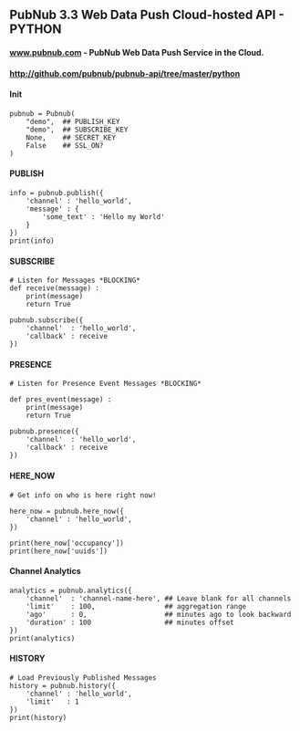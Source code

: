 ## PubNub 3.3 Web Data Push Cloud-hosted API - PYTHON
#### www.pubnub.com - PubNub Web Data Push Service in the Cloud. 
#### http://github.com/pubnub/pubnub-api/tree/master/python


#### Init

```
pubnub = Pubnub(
    "demo",  ## PUBLISH_KEY
    "demo",  ## SUBSCRIBE_KEY
    None,    ## SECRET_KEY
    False    ## SSL_ON?
)
```

#### PUBLISH

```
info = pubnub.publish({
    'channel' : 'hello_world',
    'message' : {
        'some_text' : 'Hello my World'
    }
})
print(info)
```


#### SUBSCRIBE

```
# Listen for Messages *BLOCKING*
def receive(message) :
    print(message)
    return True

pubnub.subscribe({
    'channel'  : 'hello_world',
    'callback' : receive 
})
```


#### PRESENCE

```
# Listen for Presence Event Messages *BLOCKING*

def pres_event(message) :
    print(message)
    return True

pubnub.presence({
    'channel'  : 'hello_world',
    'callback' : receive 
})
```

#### HERE_NOW

```
# Get info on who is here right now!

here_now = pubnub.here_now({
    'channel' : 'hello_world',
})

print(here_now['occupancy'])
print(here_now['uuids'])
```

#### Channel Analytics

```
analytics = pubnub.analytics({
    'channel'  : 'channel-name-here', ## Leave blank for all channels
    'limit'    : 100,                 ## aggregation range
    'ago'      : 0,                   ## minutes ago to look backward
    'duration' : 100                  ## minutes offset
})
print(analytics)

```

#### HISTORY

```
# Load Previously Published Messages
history = pubnub.history({
    'channel' : 'hello_world',
    'limit'   : 1
})
print(history)
```
